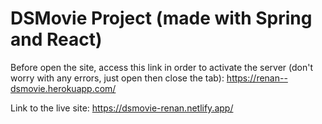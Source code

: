 # DSMovie Project (made with Spring and React)

Before open the site, access this link in order to activate the server (don't worry with any errors, just open then close the tab): https://renan--dsmovie.herokuapp.com/

Link to the live site: https://dsmovie-renan.netlify.app/
